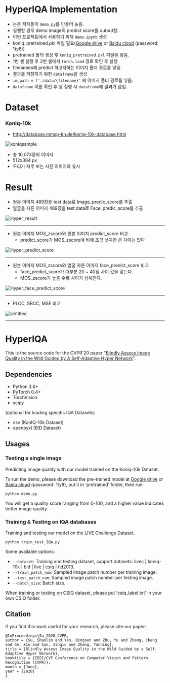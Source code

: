 # HyperIQA Implementation
- 논문 저자들이 `demo.py`를 만들어 놓음.
- 실행할 경우 demo image의 predict score를 output함.
- 이번 프로젝트에서 사용하기 위해 `demo.ipynb` 생성
- koniq_pretrained.pkl 파일 필요([Google drive](https://drive.google.com/file/d/1OOUmnbvpGea0LIGpIWEbOyxfWx6UCiiE/view?usp=sharing) or [Baidu cloud](https://pan.baidu.com/s/1yY3O8DbfTTtUwXn14Mtr8Q) (password: 1ty8))
- pretrained 폴더 생성 후 `koniq_pretrained.pkl` 파일을 넣음.
- 1번 셀 실행 후 2번 셀에서 `torch.load` 경로 확인 후 실행
- filenames에 predict 하고자하는 이미지 폴더 경로를 넣음.
- 결과를 저장하기 위한 `dataframe`을 생성
- `im_path = f'./data/{filename}'` 에 이미지 폴더 경로를 넣음.
- `dataframe` 이름 확인 후 셀 실행 시 `dataframe`에 결과가 삽입.

# Dataset
### KonIq-10k
- http://database.mmsp-kn.de/koniq-10k-database.html

![koniqsample](https://user-images.githubusercontent.com/103994779/192446632-a500cfb9-c7dd-48bf-9d26-23388ef56d36.png)

- 총 10,073장의 이미지
- 512x384 px
- 우리가 자주 보는 사진 이미지와 유사

# Result
- 원본 이미지 489장을 test data로 Image_predic_score를 추출
- 얼굴을 자른 이미지 489장을 test data로 Face_predic_score를 추출

![Hyper_result](https://user-images.githubusercontent.com/103994779/192446910-c73a92b0-4892-4fee-8a65-90ab2a8f1b9d.png)

***
- 원본 이미지 MOS_zscore와 원본 이미지 predict_score 비교
  - predict_score가 MOS_zscore에 비해 조금 낮지만 큰 차이는 없다

![Hyper_predict_score](https://user-images.githubusercontent.com/103994779/192447397-2f58f208-ad94-4c5e-84ce-90e286f532c4.png)

***
- 원본 이미지 MOS_zscore와 얼굴 자른 이미지 face_predict_score 비교
  - face_predict_score가 대부분 20 ~ 40점 사이 값을 갖는다.
  - MOS_zscore가 높을 수록 차이가 심해진다.

![Hyper_face_predict_score](https://user-images.githubusercontent.com/103994779/192447492-3377d806-ec34-4535-806d-dbe6475a44dd.png)

***
- PLCC, SRCC, MSE 비교 

![Untitled](https://user-images.githubusercontent.com/103994779/192447558-7adc265e-14b8-427c-b0e2-1affebae4fbe.png)

***
# HyperIQA

This is the source code for the CVPR'20 paper "[Blindly Assess Image Quality in the Wild Guided by A Self-Adaptive Hyper Network](https://openaccess.thecvf.com/content_CVPR_2020/papers/Su_Blindly_Assess_Image_Quality_in_the_Wild_Guided_by_a_CVPR_2020_paper.pdf)".

## Dependencies

- Python 3.6+
- PyTorch 0.4+
- TorchVision
- scipy

(optional for loading specific IQA Datasets)
- csv (KonIQ-10k Dataset)
- openpyxl (BID Dataset)

## Usages

### Testing a single image

Predicting image quality with our model trained on the Koniq-10k Dataset.

To run the demo, please download the pre-trained model at [Google drive](https://drive.google.com/file/d/1OOUmnbvpGea0LIGpIWEbOyxfWx6UCiiE/view?usp=sharing) or [Baidu cloud](https://pan.baidu.com/s/1yY3O8DbfTTtUwXn14Mtr8Q) (password: 1ty8), put it in 'pretrained' folder, then run:

```
python demo.py
```

You will get a quality score ranging from 0-100, and a higher value indicates better image quality.

### Training & Testing on IQA databases

Training and testing our model on the LIVE Challenge Dataset.

```
python train_test_IQA.py
```

Some available options:
* `--dataset`: Training and testing dataset, support datasets: livec | koniq-10k | bid | live | csiq | tid2013.
* `--train_patch_num`: Sampled image patch number per training image.
* `--test_patch_num`: Sampled image patch number per testing image.
* `--batch_size`: Batch size.

When training or testing on CSIQ dataset, please put 'csiq_label.txt' in your own CSIQ folder.

## Citation
If you find this work useful for your research, please cite our paper:
```
@InProceedings{Su_2020_CVPR,
author = {Su, Shaolin and Yan, Qingsen and Zhu, Yu and Zhang, Cheng and Ge, Xin and Sun, Jinqiu and Zhang, Yanning},
title = {Blindly Assess Image Quality in the Wild Guided by a Self-Adaptive Hyper Network},
booktitle = {IEEE/CVF Conference on Computer Vision and Pattern Recognition (CVPR)},
month = {June},
year = {2020}
}
```






